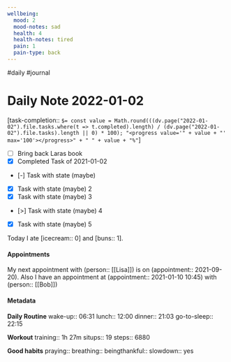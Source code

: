 ```yaml
---
wellbeing:
  mood: 2
  mood-notes: sad
  health: 4
  health-notes: tired
  pain: 1
  pain-type: back
---
```

#daily #journal

# Daily Note 2022-01-02

[task-completion:: `$= const value = Math.round(((dv.page("2022-01-02").file.tasks.where(t => t.completed).length) / (dv.page("2022-01-02").file.tasks).length || 0) * 100); "<progress value='" + value + "' max='100'></progress>" + " " + value + "%"`]

- [ ] Bring back Laras book
- [x] Completed Task of 2021-01-02
- [-] Task with state (maybe)
- [x] Task with state (maybe) 2
- [x] Task with state (maybe) 3
- [>] Task with state (maybe) 4
- [x] Task with state (maybe) 5

Today I ate [icecream:: 0] and [buns:: 1].

#### Appointments
My next appointment with (person:: [[Lisa]]) is on (appointment:: 2021-09-20).
Also I have an appointment at (appointment:: 2021-01-10 10:45) with (person:: [[Bob]])

#### Metadata

**Daily Routine**
wake-up:: 06:31
lunch:: 12:00
dinner:: 21:03
go-to-sleep:: 22:15

**Workout**
training:: 1h 27m
situps:: 19
steps:: 6880

**Good habits**
praying:: 
breathing:: 
beingthankful:: 
slowdown:: yes

